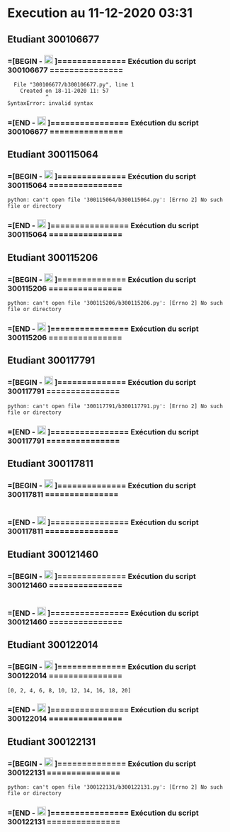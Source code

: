 # Execution au 11-12-2020 03:31

## Etudiant 300106677 
###  =[BEGIN - <image src='https://avatars0.githubusercontent.com/u/71027895?s=460&v=4' width=20 height=20></image> ]============== Exécution du script 300106677 =============== 
```
  File "300106677/b300106677.py", line 1
    Created on 18-11-2020 11: 57
            ^
SyntaxError: invalid syntax
```
###  =[END - <image src='https://avatars0.githubusercontent.com/u/71027895?s=460&v=4' width=20 height=20></image> ]================ Exécution du script 300106677 =============== 

## Etudiant 300115064 
###  =[BEGIN - <image src='https://avatars0.githubusercontent.com/u/72874987?s=460&v=4' width=20 height=20></image> ]============== Exécution du script 300115064 =============== 
```
python: can't open file '300115064/b300115064.py': [Errno 2] No such file or directory
```
###  =[END - <image src='https://avatars0.githubusercontent.com/u/72874987?s=460&v=4' width=20 height=20></image> ]================ Exécution du script 300115064 =============== 

## Etudiant 300115206 
###  =[BEGIN - <image src='https://avatars0.githubusercontent.com/u/73952068?s=460&v=4' width=20 height=20></image> ]============== Exécution du script 300115206 =============== 
```
python: can't open file '300115206/b300115206.py': [Errno 2] No such file or directory
```
###  =[END - <image src='https://avatars0.githubusercontent.com/u/73952068?s=460&v=4' width=20 height=20></image> ]================ Exécution du script 300115206 =============== 

## Etudiant 300117791 
###  =[BEGIN - <image src='https://avatars0.githubusercontent.com/u/73952191?s=460&v=4' width=20 height=20></image> ]============== Exécution du script 300117791 =============== 
```
python: can't open file '300117791/b300117791.py': [Errno 2] No such file or directory
```
###  =[END - <image src='https://avatars0.githubusercontent.com/u/73952191?s=460&v=4' width=20 height=20></image> ]================ Exécution du script 300117791 =============== 

## Etudiant 300117811 
###  =[BEGIN - <image src='https://avatars0.githubusercontent.com/u/71027809?s=460&v=4' width=20 height=20></image> ]============== Exécution du script 300117811 =============== 
```
```
###  =[END - <image src='https://avatars0.githubusercontent.com/u/71027809?s=460&v=4' width=20 height=20></image> ]================ Exécution du script 300117811 =============== 

## Etudiant 300121460 
###  =[BEGIN - <image src='https://avatars0.githubusercontent.com/u/71027883?s=460&v=4' width=20 height=20></image> ]============== Exécution du script 300121460 =============== 
```
```
###  =[END - <image src='https://avatars0.githubusercontent.com/u/71027883?s=460&v=4' width=20 height=20></image> ]================ Exécution du script 300121460 =============== 

## Etudiant 300122014 
###  =[BEGIN - <image src='https://avatars0.githubusercontent.com/u/71392439?s=460&v=4' width=20 height=20></image> ]============== Exécution du script 300122014 =============== 
```
[0, 2, 4, 6, 8, 10, 12, 14, 16, 18, 20]
```
###  =[END - <image src='https://avatars0.githubusercontent.com/u/71392439?s=460&v=4' width=20 height=20></image> ]================ Exécution du script 300122014 =============== 

## Etudiant 300122131 
###  =[BEGIN - <image src='https://avatars0.githubusercontent.com/u/71394111?s=460&v=4' width=20 height=20></image> ]============== Exécution du script 300122131 =============== 
```
python: can't open file '300122131/b300122131.py': [Errno 2] No such file or directory
```
###  =[END - <image src='https://avatars0.githubusercontent.com/u/71394111?s=460&v=4' width=20 height=20></image> ]================ Exécution du script 300122131 =============== 
